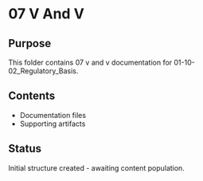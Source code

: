 # 07 V And V

## Purpose
This folder contains 07 v and v documentation for 01-10-02_Regulatory_Basis.

## Contents
- Documentation files
- Supporting artifacts

## Status
Initial structure created - awaiting content population.
